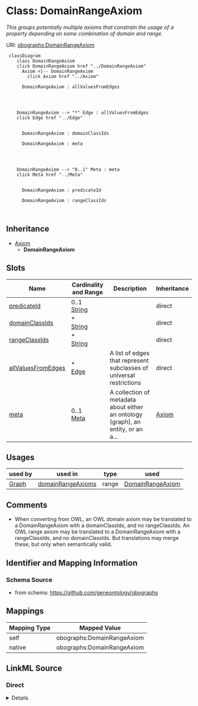 

# Class: DomainRangeAxiom


_This groups potentially multiple axioms that constrain the usage of a property depending on some combination of domain and range._





URI: [obographs:DomainRangeAxiom](https://github.com/geneontology/obographs/DomainRangeAxiom)






```{mermaid}
 classDiagram
    class DomainRangeAxiom
    click DomainRangeAxiom href "../DomainRangeAxiom"
      Axiom <|-- DomainRangeAxiom
        click Axiom href "../Axiom"
      
      DomainRangeAxiom : allValuesFromEdges
        
          
    
    
    DomainRangeAxiom --> "*" Edge : allValuesFromEdges
    click Edge href "../Edge"

        
      DomainRangeAxiom : domainClassIds
        
      DomainRangeAxiom : meta
        
          
    
    
    DomainRangeAxiom --> "0..1" Meta : meta
    click Meta href "../Meta"

        
      DomainRangeAxiom : predicateId
        
      DomainRangeAxiom : rangeClassIds
        
      
```





## Inheritance
* [Axiom](Axiom.md)
    * **DomainRangeAxiom**



## Slots

| Name | Cardinality and Range | Description | Inheritance |
| ---  | --- | --- | --- |
| [predicateId](predicateId.md) | 0..1 <br/> [String](String.md) |  | direct |
| [domainClassIds](domainClassIds.md) | * <br/> [String](String.md) |  | direct |
| [rangeClassIds](rangeClassIds.md) | * <br/> [String](String.md) |  | direct |
| [allValuesFromEdges](allValuesFromEdges.md) | * <br/> [Edge](Edge.md) | A list of edges that represent subclasses of universal restrictions | direct |
| [meta](meta.md) | 0..1 <br/> [Meta](Meta.md) | A collection of metadata about either an ontology (graph), an entity, or an a... | [Axiom](Axiom.md) |





## Usages

| used by | used in | type | used |
| ---  | --- | --- | --- |
| [Graph](Graph.md) | [domainRangeAxioms](domainRangeAxioms.md) | range | [DomainRangeAxiom](DomainRangeAxiom.md) |






## Comments

* When converting from OWL, an OWL domain axiom may be translated to a DomainRangeAxiom with a domainClassIds, and no rangeClassIds. An OWL range axiom may be translated to a DomainRangeAxiom with a rangeClassIds, and no domainClassIds. But translations may merge these, but only when semantically valid.

## Identifier and Mapping Information







### Schema Source


* from schema: https://github.com/geneontology/obographs




## Mappings

| Mapping Type | Mapped Value |
| ---  | ---  |
| self | obographs:DomainRangeAxiom |
| native | obographs:DomainRangeAxiom |







## LinkML Source

<!-- TODO: investigate https://stackoverflow.com/questions/37606292/how-to-create-tabbed-code-blocks-in-mkdocs-or-sphinx -->

### Direct

<details>
```yaml
name: DomainRangeAxiom
description: This groups potentially multiple axioms that constrain the usage of a
  property depending on some combination of domain and range.
comments:
- When converting from OWL, an OWL domain axiom may be translated to a DomainRangeAxiom
  with a domainClassIds, and no rangeClassIds. An OWL range axiom may be translated
  to a DomainRangeAxiom with a rangeClassIds, and no domainClassIds. But translations
  may merge these, but only when semantically valid.
from_schema: https://github.com/geneontology/obographs
is_a: Axiom
slots:
- predicateId
- domainClassIds
- rangeClassIds
- allValuesFromEdges

```
</details>

### Induced

<details>
```yaml
name: DomainRangeAxiom
description: This groups potentially multiple axioms that constrain the usage of a
  property depending on some combination of domain and range.
comments:
- When converting from OWL, an OWL domain axiom may be translated to a DomainRangeAxiom
  with a domainClassIds, and no rangeClassIds. An OWL range axiom may be translated
  to a DomainRangeAxiom with a rangeClassIds, and no domainClassIds. But translations
  may merge these, but only when semantically valid.
from_schema: https://github.com/geneontology/obographs
is_a: Axiom
attributes:
  predicateId:
    name: predicateId
    from_schema: https://github.com/geneontology/obographs
    rank: 1000
    alias: predicateId
    owner: DomainRangeAxiom
    domain_of:
    - DomainRangeAxiom
    - PropertyChainAxiom
    range: string
  domainClassIds:
    name: domainClassIds
    from_schema: https://github.com/geneontology/obographs
    rank: 1000
    alias: domainClassIds
    owner: DomainRangeAxiom
    domain_of:
    - DomainRangeAxiom
    range: string
    multivalued: true
  rangeClassIds:
    name: rangeClassIds
    from_schema: https://github.com/geneontology/obographs
    rank: 1000
    alias: rangeClassIds
    owner: DomainRangeAxiom
    domain_of:
    - DomainRangeAxiom
    range: string
    multivalued: true
  allValuesFromEdges:
    name: allValuesFromEdges
    description: A list of edges that represent subclasses of universal restrictions
    from_schema: https://github.com/geneontology/obographs
    rank: 1000
    alias: allValuesFromEdges
    owner: DomainRangeAxiom
    domain_of:
    - Graph
    - DomainRangeAxiom
    range: Edge
    multivalued: true
  meta:
    name: meta
    description: A collection of metadata about either an ontology (graph), an entity,
      or an axiom
    from_schema: https://github.com/geneontology/obographs
    aliases:
    - annotations
    rank: 1000
    alias: meta
    owner: DomainRangeAxiom
    domain_of:
    - GraphDocument
    - Graph
    - Node
    - Edge
    - PropertyValue
    - Axiom
    range: Meta

```
</details>